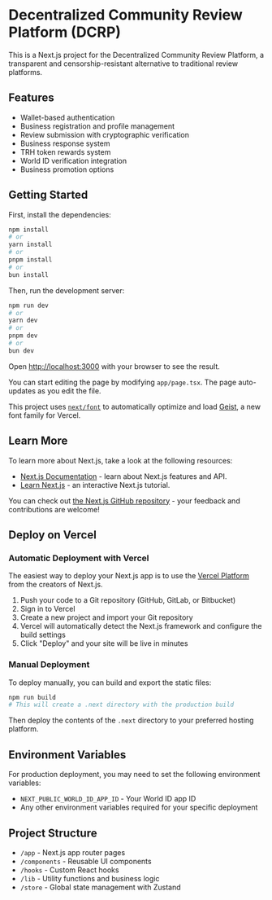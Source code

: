 # Decentralized Community Review Platform (DCRP)

This is a Next.js project for the Decentralized Community Review Platform, a transparent and censorship-resistant alternative to traditional review platforms.

## Features

- Wallet-based authentication
- Business registration and profile management
- Review submission with cryptographic verification
- Business response system
- TRH token rewards system
- World ID verification integration
- Business promotion options

## Getting Started

First, install the dependencies:

```bash
npm install
# or
yarn install
# or
pnpm install
# or
bun install
```

Then, run the development server:

```bash
npm run dev
# or
yarn dev
# or
pnpm dev
# or
bun dev
```

Open [http://localhost:3000](http://localhost:3000) with your browser to see the result.

You can start editing the page by modifying `app/page.tsx`. The page auto-updates as you edit the file.

This project uses [`next/font`](https://nextjs.org/docs/app/building-your-application/optimizing/fonts) to automatically optimize and load [Geist](https://vercel.com/font), a new font family for Vercel.

## Learn More

To learn more about Next.js, take a look at the following resources:

- [Next.js Documentation](https://nextjs.org/docs) - learn about Next.js features and API.
- [Learn Next.js](https://nextjs.org/learn) - an interactive Next.js tutorial.

You can check out [the Next.js GitHub repository](https://github.com/vercel/next.js) - your feedback and contributions are welcome!

## Deploy on Vercel

### Automatic Deployment with Vercel

The easiest way to deploy your Next.js app is to use the [Vercel Platform](https://vercel.com/new?utm_medium=default-template&filter=next.js&utm_source=create-next-app&utm_campaign=create-next-app-readme) from the creators of Next.js.

1. Push your code to a Git repository (GitHub, GitLab, or Bitbucket)
2. Sign in to Vercel
3. Create a new project and import your Git repository
4. Vercel will automatically detect the Next.js framework and configure the build settings
5. Click "Deploy" and your site will be live in minutes

### Manual Deployment

To deploy manually, you can build and export the static files:

```bash
npm run build
# This will create a .next directory with the production build
```

Then deploy the contents of the `.next` directory to your preferred hosting platform.

## Environment Variables

For production deployment, you may need to set the following environment variables:

- `NEXT_PUBLIC_WORLD_ID_APP_ID` - Your World ID app ID
- Any other environment variables required for your specific deployment

## Project Structure

- `/app` - Next.js app router pages
- `/components` - Reusable UI components
- `/hooks` - Custom React hooks
- `/lib` - Utility functions and business logic
- `/store` - Global state management with Zustand